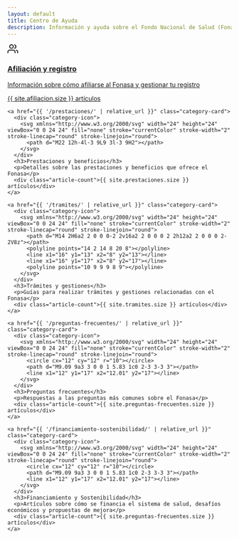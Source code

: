 ```yaml
---
layout: default
title: Centro de Ayuda
description: Información y ayuda sobre el Fondo Nacional de Salud (Fonasa) de Uruguay
---
```


<div class="home-categories">
  <div class="category-grid">
    <a href="{{ '/afiliacion/' | relative_url }}" class="category-card">
      <div class="category-icon">
        <svg xmlns="http://www.w3.org/2000/svg" width="24" height="24" viewBox="0 0 24 24" fill="none" stroke="currentColor" stroke-width="2" stroke-linecap="round" stroke-linejoin="round">
          <path d="M17 21v-2a4 4 0 0 0-4-4H5a4 4 0 0 0-4 4v2"></path>
          <circle cx="9" cy="7" r="4"></circle>
          <path d="M23 21v-2a4 4 0 0 0-3-3.87"></path>
          <path d="M16 3.13a4 4 0 0 1 0 7.75"></path>
        </svg>
      </div>
      <h3>Afiliación y registro</h3>
      <p>Información sobre cómo afiliarse al Fonasa y gestionar tu registro</p>
      <div class="article-count">{{ site.afiliacion.size }} artículos</div>
    </a>

    <a href="{{ '/prestaciones/' | relative_url }}" class="category-card">
      <div class="category-icon">
        <svg xmlns="http://www.w3.org/2000/svg" width="24" height="24" viewBox="0 0 24 24" fill="none" stroke="currentColor" stroke-width="2" stroke-linecap="round" stroke-linejoin="round">
          <path d="M22 12h-4l-3 9L9 3l-3 9H2"></path>
        </svg>
      </div>
      <h3>Prestaciones y beneficios</h3>
      <p>Detalles sobre las prestaciones y beneficios que ofrece el Fonasa</p>
      <div class="article-count">{{ site.prestaciones.size }} artículos</div>
    </a>
    
    <a href="{{ '/tramites/' | relative_url }}" class="category-card">
      <div class="category-icon">
        <svg xmlns="http://www.w3.org/2000/svg" width="24" height="24" viewBox="0 0 24 24" fill="none" stroke="currentColor" stroke-width="2" stroke-linecap="round" stroke-linejoin="round">
          <path d="M14 2H6a2 2 0 0 0-2 2v16a2 2 0 0 0 2 2h12a2 2 0 0 0 2-2V8z"></path>
          <polyline points="14 2 14 8 20 8"></polyline>
          <line x1="16" y1="13" x2="8" y2="13"></line>
          <line x1="16" y1="17" x2="8" y2="17"></line>
          <polyline points="10 9 9 9 8 9"></polyline>
        </svg>
      </div>
      <h3>Trámites y gestiones</h3>
      <p>Guías para realizar trámites y gestiones relacionadas con el Fonasa</p>
      <div class="article-count">{{ site.tramites.size }} artículos</div>
    </a>
    
    <a href="{{ '/preguntas-frecuentes/' | relative_url }}" class="category-card">
      <div class="category-icon">
        <svg xmlns="http://www.w3.org/2000/svg" width="24" height="24" viewBox="0 0 24 24" fill="none" stroke="currentColor" stroke-width="2" stroke-linecap="round" stroke-linejoin="round">
          <circle cx="12" cy="12" r="10"></circle>
          <path d="M9.09 9a3 3 0 0 1 5.83 1c0 2-3 3-3 3"></path>
          <line x1="12" y1="17" x2="12.01" y2="17"></line>
        </svg>
      </div>
      <h3>Preguntas frecuentes</h3>
      <p>Respuestas a las preguntas más comunes sobre el Fonasa</p>
      <div class="article-count">{{ site.preguntas-frecuentes.size }} artículos</div>
    </a>
    
    <a href="{{ '/financiamiento-sostenibilidad/' | relative_url }}" class="category-card">
      <div class="category-icon">
        <svg xmlns="http://www.w3.org/2000/svg" width="24" height="24" viewBox="0 0 24 24" fill="none" stroke="currentColor" stroke-width="2" stroke-linecap="round" stroke-linejoin="round">
          <circle cx="12" cy="12" r="10"></circle>
          <path d="M9.09 9a3 3 0 0 1 5.83 1c0 2-3 3-3 3"></path>
          <line x1="12" y1="17" x2="12.01" y2="17"></line>
        </svg>
      </div>
      <h3>Financiamiento y Sostenibilidad</h3>
      <p>Artículos sobre cómo se financia el sistema de salud, desafíos económicos y propuestas de mejora</p>
      <div class="article-count">{{ site.preguntas-frecuentes.size }} artículos</div>
    </a>
  </div>
</div>